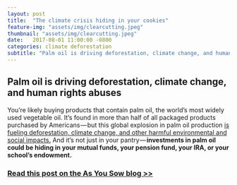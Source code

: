 ```yaml
---
layout: post
title:  "The climate crisis hiding in your cookies"
feature-img: "assets/img/clearcutting.jpeg"
thumbnail: "assets/img/clearcutting.jpeg"
date:   2017-08-01 11:00:00 -0800
categories: climate deforestation
subtitle: "Palm oil is driving deforestation, climate change, and human rights abuses"
---
```


## Palm oil is driving deforestation, climate change, and human rights abuses

You’re likely buying products that contain palm oil, the world’s most widely used vegetable oil. It’s found in more than half of all packaged products purchased by Americans — but this global explosion in palm oil production [is fueling deforestation, climate change, and other harmful environmental and social impacts.](http://www.earthisland.org/journal/index.php/eij/article/crisis_among_the_palms/) And it’s not just in your pantry — **investments in palm oil could be hiding in your mutual funds, your pension fund, your IRA, or your school’s endowment.**

### [Read this post on the As You Sow blog >>](https://www.asyousow.org/blog/2017/11/27/the-climate-crisis-hiding-in-your-cookies)
